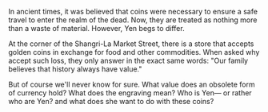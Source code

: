 In ancient times, it was believed that coins were necessary to ensure a safe travel to enter the realm of the dead. Now, they are treated as nothing more than a waste of material. However, Yen begs to differ.

At the corner of the Shangri-La Market Street, there is a store that accepts golden coins in exchange for food and other commodities. When asked why accept such loss, they only answer in the exact same words: "Our family believes that history always have value."

But of course we'll never know for sure. What value does an obsolete form of currency hold? What does the engraving mean? Who is Yen— or rather who are Yen? and what does she want to do with these coins?
